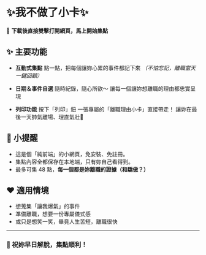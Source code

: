 # ✨我不做了小卡✨

🎉 **下載後直接雙擊打開網頁，馬上開始集點**

## ✨ 主要功能

* **互動式集點**
  點一點，把每個讓妳心累的事件都記下來
  *（不怕忘記，離職當天一鍵回顧）*

* **日期＆事件自選**
  隨時紀錄，隨心所欲～
  讓每一個讓妳想離職的理由都忠實呈現

* **列印功能**
  按下「列印」鈕
  一張專屬的「離職理由小卡」直接帶走！
  讓妳在最後一天帥氣離場、理直氣壯💪

## 📝 小提醒

* 這是個「純前端」的小網頁，免安裝、免註冊。
* 集點內容全都保存在本地端，只有妳自己看得到。
* 最多可集 48 點，**每一個都是妳離職的證據（和驕傲？）**

## ❤️ 適用情境

* 想蒐集「讓我爆氣」的事件
* 準備離職，想要一份專屬儀式感
* 或只是想笑一笑，畢竟人生苦短，離職很快

---

### 🚀 祝妳早日解脫，集點順利！
